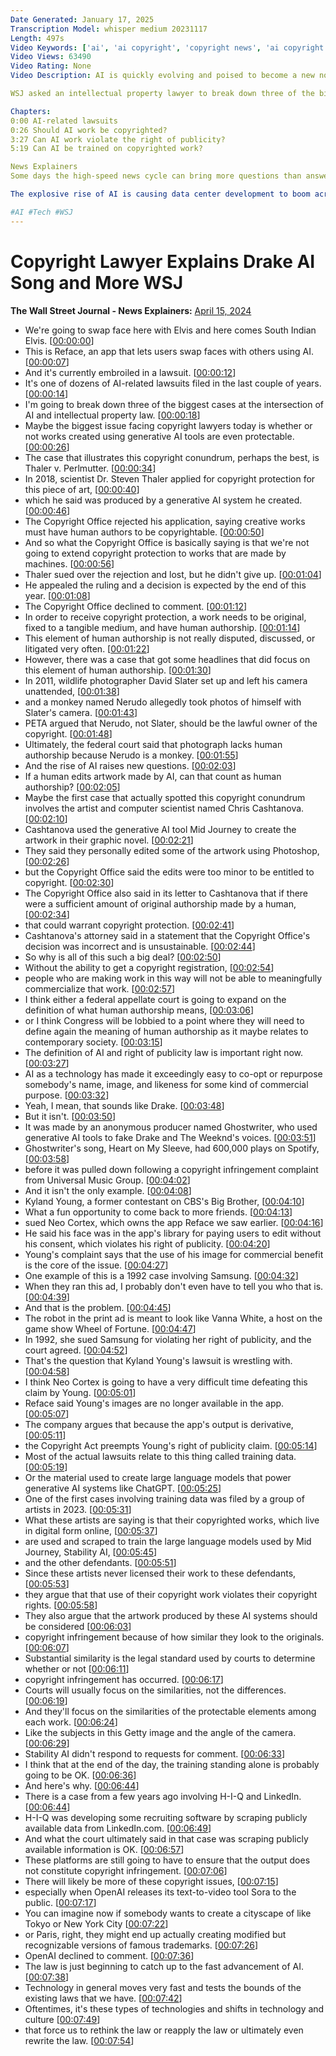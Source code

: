 ```yaml
---
Date Generated: January 17, 2025
Transcription Model: whisper medium 20231117
Length: 497s
Video Keywords: ['ai', 'ai copyright', 'copyright news', 'ai copyright law', 'copyright lawyer', 'generative ai', 'midjourney', 'chatgpt', 'ai tools', 'openai', 'gpt 5', 'sora', 'drake ai', 'drake ai song', 'ai in music', 'ai in art', 'ai copywriting', 'wsj', 'music business', 'artificial intelligence', 'ai chatbot', 'ai art', 'openai video', 'ai photoshop', 'reface', 'reface app', 'intellectual property rights', 'intellectual property law', 'copyrightable', 'ai news', 'ai lawsuit', 'copyright protection', 'copyright office', 'ghostwriter', 'tech news', 'techy']
Video Views: 63490
Video Rating: None
Video Description: AI is quickly evolving and poised to become a new normal, but copyright law is still playing catch-up. Can AI be trained on copyrighted material to create the large language models that power generative AI systems like ChatGPT? Are works created using AI tools like Midjourney able to be protected?

WSJ asked an intellectual property lawyer to break down three of the biggest cases to explain how copyright law is adapting and what it means for the future of generative AI.

Chapters:
0:00 AI-related lawsuits
0:26 Should AI work be copyrighted?
3:27 Can AI work violate the right of publicity?
5:19 Can AI be trained on copyrighted work?

News Explainers
Some days the high-speed news cycle can bring more questions than answers. WSJ’s news explainers break down the day's biggest stories into bite-size pieces to help you make sense of the news.

The explosive rise of AI is causing data center development to boom across the U.S. But it faces a major obstacle: getting enough power. Watch this video on AI data centers here: https://on.wsj.com/4d5XAd4

#AI #Tech #WSJ
---
```


# Copyright Lawyer Explains Drake AI Song and More  WSJ
**The Wall Street Journal - News Explainers:** [April 15, 2024](https://www.youtube.com/watch?v=Cds-p_QG1-g)
*  We're going to swap face here with Elvis and here comes South Indian Elvis. [[00:00:00](https://www.youtube.com/watch?v=Cds-p_QG1-g&t=0.0s)]
*  This is Reface, an app that lets users swap faces with others using AI. [[00:00:07](https://www.youtube.com/watch?v=Cds-p_QG1-g&t=7.2s)]
*  And it's currently embroiled in a lawsuit. [[00:00:12](https://www.youtube.com/watch?v=Cds-p_QG1-g&t=12.0s)]
*  It's one of dozens of AI-related lawsuits filed in the last couple of years. [[00:00:14](https://www.youtube.com/watch?v=Cds-p_QG1-g&t=14.32s)]
*  I'm going to break down three of the biggest cases at the intersection of AI and intellectual property law. [[00:00:18](https://www.youtube.com/watch?v=Cds-p_QG1-g&t=18.72s)]
*  Maybe the biggest issue facing copyright lawyers today is whether or not works created using generative AI tools are even protectable. [[00:00:26](https://www.youtube.com/watch?v=Cds-p_QG1-g&t=26.08s)]
*  The case that illustrates this copyright conundrum, perhaps the best, is Thaler v. Perlmutter. [[00:00:34](https://www.youtube.com/watch?v=Cds-p_QG1-g&t=34.96s)]
*  In 2018, scientist Dr. Steven Thaler applied for copyright protection for this piece of art, [[00:00:40](https://www.youtube.com/watch?v=Cds-p_QG1-g&t=40.16s)]
*  which he said was produced by a generative AI system he created. [[00:00:46](https://www.youtube.com/watch?v=Cds-p_QG1-g&t=46.0s)]
*  The Copyright Office rejected his application, saying creative works must have human authors to be copyrightable. [[00:00:50](https://www.youtube.com/watch?v=Cds-p_QG1-g&t=50.16s)]
*  And so what the Copyright Office is basically saying is that we're not going to extend copyright protection to works that are made by machines. [[00:00:56](https://www.youtube.com/watch?v=Cds-p_QG1-g&t=56.48s)]
*  Thaler sued over the rejection and lost, but he didn't give up. [[00:01:04](https://www.youtube.com/watch?v=Cds-p_QG1-g&t=64.72s)]
*  He appealed the ruling and a decision is expected by the end of this year. [[00:01:08](https://www.youtube.com/watch?v=Cds-p_QG1-g&t=68.47999999999999s)]
*  The Copyright Office declined to comment. [[00:01:12](https://www.youtube.com/watch?v=Cds-p_QG1-g&t=72.47999999999999s)]
*  In order to receive copyright protection, a work needs to be original, fixed to a tangible medium, and have human authorship. [[00:01:14](https://www.youtube.com/watch?v=Cds-p_QG1-g&t=74.88s)]
*  This element of human authorship is not really disputed, discussed, or litigated very often. [[00:01:22](https://www.youtube.com/watch?v=Cds-p_QG1-g&t=82.72s)]
*  However, there was a case that got some headlines that did focus on this element of human authorship. [[00:01:30](https://www.youtube.com/watch?v=Cds-p_QG1-g&t=90.72s)]
*  In 2011, wildlife photographer David Slater set up and left his camera unattended, [[00:01:38](https://www.youtube.com/watch?v=Cds-p_QG1-g&t=98.32s)]
*  and a monkey named Nerudo allegedly took photos of himself with Slater's camera. [[00:01:43](https://www.youtube.com/watch?v=Cds-p_QG1-g&t=103.75999999999999s)]
*  PETA argued that Nerudo, not Slater, should be the lawful owner of the copyright. [[00:01:48](https://www.youtube.com/watch?v=Cds-p_QG1-g&t=108.24s)]
*  Ultimately, the federal court said that photograph lacks human authorship because Nerudo is a monkey. [[00:01:55](https://www.youtube.com/watch?v=Cds-p_QG1-g&t=115.11999999999999s)]
*  And the rise of AI raises new questions. [[00:02:03](https://www.youtube.com/watch?v=Cds-p_QG1-g&t=123.19999999999999s)]
*  If a human edits artwork made by AI, can that count as human authorship? [[00:02:05](https://www.youtube.com/watch?v=Cds-p_QG1-g&t=125.92s)]
*  Maybe the first case that actually spotted this copyright conundrum involves the artist and computer scientist named Chris Cashtanova. [[00:02:10](https://www.youtube.com/watch?v=Cds-p_QG1-g&t=130.64000000000001s)]
*  Cashtanova used the generative AI tool Mid Journey to create the artwork in their graphic novel. [[00:02:21](https://www.youtube.com/watch?v=Cds-p_QG1-g&t=141.12s)]
*  They said they personally edited some of the artwork using Photoshop, [[00:02:26](https://www.youtube.com/watch?v=Cds-p_QG1-g&t=146.56s)]
*  but the Copyright Office said the edits were too minor to be entitled to copyright. [[00:02:30](https://www.youtube.com/watch?v=Cds-p_QG1-g&t=150.0s)]
*  The Copyright Office also said in its letter to Cashtanova that if there were a sufficient amount of original authorship made by a human, [[00:02:34](https://www.youtube.com/watch?v=Cds-p_QG1-g&t=154.32s)]
*  that could warrant copyright protection. [[00:02:41](https://www.youtube.com/watch?v=Cds-p_QG1-g&t=161.51999999999998s)]
*  Cashtanova's attorney said in a statement that the Copyright Office's decision was incorrect and is unsustainable. [[00:02:44](https://www.youtube.com/watch?v=Cds-p_QG1-g&t=164.0s)]
*  So why is all of this such a big deal? [[00:02:50](https://www.youtube.com/watch?v=Cds-p_QG1-g&t=170.4s)]
*  Without the ability to get a copyright registration, [[00:02:54](https://www.youtube.com/watch?v=Cds-p_QG1-g&t=174.07999999999998s)]
*  people who are making work in this way will not be able to meaningfully commercialize that work. [[00:02:57](https://www.youtube.com/watch?v=Cds-p_QG1-g&t=177.84s)]
*  I think either a federal appellate court is going to expand on the definition of what human authorship means, [[00:03:06](https://www.youtube.com/watch?v=Cds-p_QG1-g&t=186.07999999999998s)]
*  or I think Congress will be lobbied to a point where they will need to define again the meaning of human authorship as it maybe relates to contemporary society. [[00:03:15](https://www.youtube.com/watch?v=Cds-p_QG1-g&t=195.44s)]
*  The definition of AI and right of publicity law is important right now. [[00:03:27](https://www.youtube.com/watch?v=Cds-p_QG1-g&t=207.84s)]
*  AI as a technology has made it exceedingly easy to co-opt or repurpose somebody's name, image, and likeness for some kind of commercial purpose. [[00:03:32](https://www.youtube.com/watch?v=Cds-p_QG1-g&t=212.32s)]
*  Yeah, I mean, that sounds like Drake. [[00:03:48](https://www.youtube.com/watch?v=Cds-p_QG1-g&t=228.79999999999998s)]
*  But it isn't. [[00:03:50](https://www.youtube.com/watch?v=Cds-p_QG1-g&t=230.79999999999998s)]
*  It was made by an anonymous producer named Ghostwriter, who used generative AI tools to fake Drake and The Weeknd's voices. [[00:03:51](https://www.youtube.com/watch?v=Cds-p_QG1-g&t=231.76000000000002s)]
*  Ghostwriter's song, Heart on My Sleeve, had 600,000 plays on Spotify, [[00:03:58](https://www.youtube.com/watch?v=Cds-p_QG1-g&t=238.48000000000002s)]
*  before it was pulled down following a copyright infringement complaint from Universal Music Group. [[00:04:02](https://www.youtube.com/watch?v=Cds-p_QG1-g&t=242.88s)]
*  And it isn't the only example. [[00:04:08](https://www.youtube.com/watch?v=Cds-p_QG1-g&t=248.0s)]
*  Kyland Young, a former contestant on CBS's Big Brother, [[00:04:10](https://www.youtube.com/watch?v=Cds-p_QG1-g&t=250.16s)]
*  What a fun opportunity to come back to more friends. [[00:04:13](https://www.youtube.com/watch?v=Cds-p_QG1-g&t=253.44s)]
*  sued Neo Cortex, which owns the app Reface we saw earlier. [[00:04:16](https://www.youtube.com/watch?v=Cds-p_QG1-g&t=256.88s)]
*  He said his face was in the app's library for paying users to edit without his consent, which violates his right of publicity. [[00:04:20](https://www.youtube.com/watch?v=Cds-p_QG1-g&t=260.56s)]
*  Young's complaint says that the use of his image for commercial benefit is the core of the issue. [[00:04:27](https://www.youtube.com/watch?v=Cds-p_QG1-g&t=267.68s)]
*  One example of this is a 1992 case involving Samsung. [[00:04:32](https://www.youtube.com/watch?v=Cds-p_QG1-g&t=272.8s)]
*  When they ran this ad, I probably don't even have to tell you who that is. [[00:04:39](https://www.youtube.com/watch?v=Cds-p_QG1-g&t=279.04s)]
*  And that is the problem. [[00:04:45](https://www.youtube.com/watch?v=Cds-p_QG1-g&t=285.12s)]
*  The robot in the print ad is meant to look like Vanna White, a host on the game show Wheel of Fortune. [[00:04:47](https://www.youtube.com/watch?v=Cds-p_QG1-g&t=287.35999999999996s)]
*  In 1992, she sued Samsung for violating her right of publicity, and the court agreed. [[00:04:52](https://www.youtube.com/watch?v=Cds-p_QG1-g&t=292.55999999999995s)]
*  That's the question that Kyland Young's lawsuit is wrestling with. [[00:04:58](https://www.youtube.com/watch?v=Cds-p_QG1-g&t=298.15999999999997s)]
*  I think Neo Cortex is going to have a very difficult time defeating this claim by Young. [[00:05:01](https://www.youtube.com/watch?v=Cds-p_QG1-g&t=301.52s)]
*  Reface said Young's images are no longer available in the app. [[00:05:07](https://www.youtube.com/watch?v=Cds-p_QG1-g&t=307.44s)]
*  The company argues that because the app's output is derivative, [[00:05:11](https://www.youtube.com/watch?v=Cds-p_QG1-g&t=311.44s)]
*  the Copyright Act preempts Young's right of publicity claim. [[00:05:14](https://www.youtube.com/watch?v=Cds-p_QG1-g&t=314.72s)]
*  Most of the actual lawsuits relate to this thing called training data. [[00:05:19](https://www.youtube.com/watch?v=Cds-p_QG1-g&t=319.20000000000005s)]
*  Or the material used to create large language models that power generative AI systems like ChatGPT. [[00:05:25](https://www.youtube.com/watch?v=Cds-p_QG1-g&t=325.68s)]
*  One of the first cases involving training data was filed by a group of artists in 2023. [[00:05:31](https://www.youtube.com/watch?v=Cds-p_QG1-g&t=331.92s)]
*  What these artists are saying is that their copyrighted works, which live in digital form online, [[00:05:37](https://www.youtube.com/watch?v=Cds-p_QG1-g&t=337.2s)]
*  are used and scraped to train the large language models used by Mid Journey, Stability AI, [[00:05:45](https://www.youtube.com/watch?v=Cds-p_QG1-g&t=345.03999999999996s)]
*  and the other defendants. [[00:05:51](https://www.youtube.com/watch?v=Cds-p_QG1-g&t=351.92s)]
*  Since these artists never licensed their work to these defendants, [[00:05:53](https://www.youtube.com/watch?v=Cds-p_QG1-g&t=353.12s)]
*  they argue that that use of their copyright work violates their copyright rights. [[00:05:58](https://www.youtube.com/watch?v=Cds-p_QG1-g&t=358.0s)]
*  They also argue that the artwork produced by these AI systems should be considered [[00:06:03](https://www.youtube.com/watch?v=Cds-p_QG1-g&t=363.59999999999997s)]
*  copyright infringement because of how similar they look to the originals. [[00:06:07](https://www.youtube.com/watch?v=Cds-p_QG1-g&t=367.91999999999996s)]
*  Substantial similarity is the legal standard used by courts to determine whether or not [[00:06:11](https://www.youtube.com/watch?v=Cds-p_QG1-g&t=371.76s)]
*  copyright infringement has occurred. [[00:06:17](https://www.youtube.com/watch?v=Cds-p_QG1-g&t=377.35999999999996s)]
*  Courts will usually focus on the similarities, not the differences. [[00:06:19](https://www.youtube.com/watch?v=Cds-p_QG1-g&t=379.2s)]
*  And they'll focus on the similarities of the protectable elements among each work. [[00:06:24](https://www.youtube.com/watch?v=Cds-p_QG1-g&t=384.4s)]
*  Like the subjects in this Getty image and the angle of the camera. [[00:06:29](https://www.youtube.com/watch?v=Cds-p_QG1-g&t=389.84s)]
*  Stability AI didn't respond to requests for comment. [[00:06:33](https://www.youtube.com/watch?v=Cds-p_QG1-g&t=393.2s)]
*  I think that at the end of the day, the training standing alone is probably going to be OK. [[00:06:36](https://www.youtube.com/watch?v=Cds-p_QG1-g&t=396.56s)]
*  And here's why. [[00:06:44](https://www.youtube.com/watch?v=Cds-p_QG1-g&t=404.15999999999997s)]
*  There is a case from a few years ago involving H-I-Q and LinkedIn. [[00:06:44](https://www.youtube.com/watch?v=Cds-p_QG1-g&t=404.96s)]
*  H-I-Q was developing some recruiting software by scraping publicly available data from LinkedIn.com. [[00:06:49](https://www.youtube.com/watch?v=Cds-p_QG1-g&t=409.52s)]
*  And what the court ultimately said in that case was scraping publicly available information is OK. [[00:06:57](https://www.youtube.com/watch?v=Cds-p_QG1-g&t=417.28s)]
*  These platforms are still going to have to ensure that the output does not constitute copyright infringement. [[00:07:06](https://www.youtube.com/watch?v=Cds-p_QG1-g&t=426.96s)]
*  There will likely be more of these copyright issues, [[00:07:15](https://www.youtube.com/watch?v=Cds-p_QG1-g&t=435.11999999999995s)]
*  especially when OpenAI releases its text-to-video tool Sora to the public. [[00:07:17](https://www.youtube.com/watch?v=Cds-p_QG1-g&t=437.52s)]
*  You can imagine now if somebody wants to create a cityscape of like Tokyo or New York City [[00:07:22](https://www.youtube.com/watch?v=Cds-p_QG1-g&t=442.0s)]
*  or Paris, right, they might end up actually creating modified but recognizable versions of famous trademarks. [[00:07:26](https://www.youtube.com/watch?v=Cds-p_QG1-g&t=446.96s)]
*  OpenAI declined to comment. [[00:07:36](https://www.youtube.com/watch?v=Cds-p_QG1-g&t=456.23999999999995s)]
*  The law is just beginning to catch up to the fast advancement of AI. [[00:07:38](https://www.youtube.com/watch?v=Cds-p_QG1-g&t=458.71999999999997s)]
*  Technology in general moves very fast and tests the bounds of the existing laws that we have. [[00:07:42](https://www.youtube.com/watch?v=Cds-p_QG1-g&t=462.71999999999997s)]
*  Oftentimes, it's these types of technologies and shifts in technology and culture [[00:07:49](https://www.youtube.com/watch?v=Cds-p_QG1-g&t=469.35999999999996s)]
*  that force us to rethink the law or reapply the law or ultimately even rewrite the law. [[00:07:54](https://www.youtube.com/watch?v=Cds-p_QG1-g&t=474.72s)]
